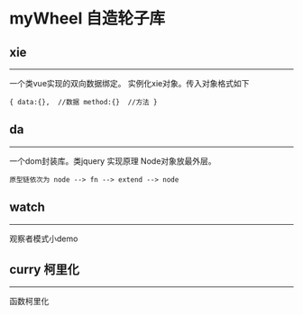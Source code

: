 # myWheel 自造轮子库


## xie
***
一个类vue实现的双向数据绑定。
实例化xie对象。传入对象格式如下

`{
    data:{},  //数据
    method:{}  //方法
}`

## da
***
一个dom封装库。类jquery
实现原理 Node对象放最外层。

`原型链依次为 node --> fn --> extend --> node`


## watch
***
观察者模式小demo

## curry 柯里化
***
函数柯里化

